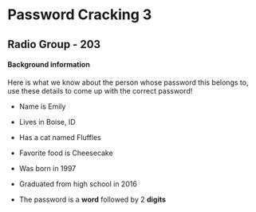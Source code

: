 # Password Cracking 3

## Radio Group - **203**

#### Background information
Here is what we know about the person whose password this belongs to, use these details to come up with the correct password!

- Name is Emily

- Lives in Boise, ID

- Has a cat named Fluffles

- Favorite food is Cheesecake

- Was born in 1997

- Graduated from high school in 2016

- The password is a **word** followed by 2 **digits**
